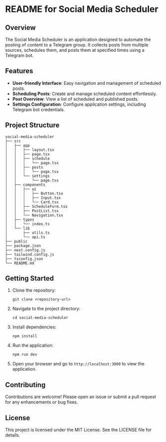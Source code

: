 # README for Social Media Scheduler

## Overview

The Social Media Scheduler is an application designed to automate the posting of content to a Telegram group. It collects posts from multiple sources, schedules them, and posts them at specified times using a Telegram bot.

## Features

- **User-friendly Interface**: Easy navigation and management of scheduled posts.
- **Scheduling Posts**: Create and manage scheduled content effortlessly.
- **Post Overview**: View a list of scheduled and published posts.
- **Settings Configuration**: Configure application settings, including Telegram bot credentials.

## Project Structure

```
social-media-scheduler
├── src
│   ├── app
│   │   ├── layout.tsx
│   │   ├── page.tsx
│   │   ├── schedule
│   │   │   └── page.tsx
│   │   ├── posts
│   │   │   └── page.tsx
│   │   └── settings
│   │       └── page.tsx
│   ├── components
│   │   ├── ui
│   │   │   ├── Button.tsx
│   │   │   ├── Input.tsx
│   │   │   └── Card.tsx
│   │   ├── ScheduleForm.tsx
│   │   ├── PostList.tsx
│   │   └── Navigation.tsx
│   ├── types
│   │   └── index.ts
│   └── lib
│       ├── utils.ts
│       └── api.ts
├── public
├── package.json
├── next.config.js
├── tailwind.config.js
├── tsconfig.json
└── README.md
```

## Getting Started

1. Clone the repository:
   ```
   git clone <repository-url>
   ```

2. Navigate to the project directory:
   ```
   cd social-media-scheduler
   ```

3. Install dependencies:
   ```
   npm install
   ```

4. Run the application:
   ```
   npm run dev
   ```

5. Open your browser and go to `http://localhost:3000` to view the application.

## Contributing

Contributions are welcome! Please open an issue or submit a pull request for any enhancements or bug fixes.

## License

This project is licensed under the MIT License. See the LICENSE file for details.